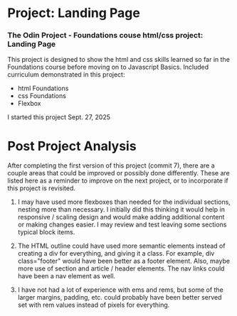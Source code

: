 # Project: Landing Page
### The Odin Project - Foundations couse html/css project: Landing Page

This project is designed to show the html and css skills learned so far in the Foundations course before moving on to Javascript Basics. Included curriculum demonstrated in this project:
- html Foundations
- css Foundations
- Flexbox

I started this project Sept. 27, 2025

# Post Project Analysis

After completing the first version of this project (commit 7), there are a couple areas that could be improved or possibly done differently. These are listed here as a reminder to improve on the next project, or to incorporate if this project is revisited. 

1. I may have used more flexboxes than needed for the individual sections, nesting more than necessary. I initially did this thinking it would help in responsive / scaling design and would make adding additional content or making changes easier. I may review and test leaving some sections typical block items. 

2. The HTML outline could have used more semantic elements instead of creating a div for everything, and giving it a class. For example, div class="footer" would have been better as a footer element. Also, maybe more use of section and article / header elements. The nav links could have been a nav element as well. 

3. I have not had a lot of experience with ems and rems, but some of the larger margins, padding, etc. could probably have been better served set with rem values instead of pixels for everything. 

